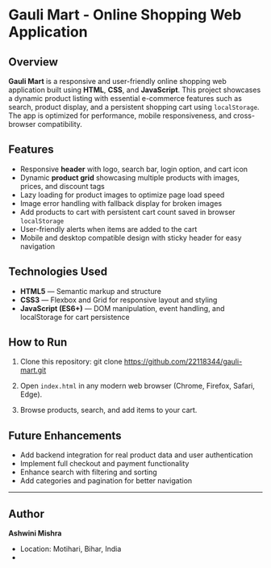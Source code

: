 # Gauli Mart - Online Shopping Web Application

## Overview
**Gauli Mart** is a responsive and user-friendly online shopping web application built using
**HTML**, **CSS**, and **JavaScript**.
This project showcases a dynamic product listing with essential e-commerce features such as search, product display, and a persistent shopping cart using `localStorage`.
The app is optimized for performance, mobile responsiveness, and cross-browser compatibility.
## Features
- Responsive **header** with logo, search bar, login option, and cart icon  
- Dynamic **product grid** showcasing multiple products with images, prices, and discount tags  
- Lazy loading for product images to optimize page load speed  
- Image error handling with fallback display for broken images  
- Add products to cart with persistent cart count saved in browser `localStorage`  
- User-friendly alerts when items are added to the cart  
- Mobile and desktop compatible design with sticky header for easy navigation  
## Technologies Used
- **HTML5** — Semantic markup and structure  
- **CSS3** — Flexbox and Grid for responsive layout and styling  
- **JavaScript (ES6+)** — DOM manipulation, event handling, and localStorage for cart persistence  
## How to Run

1. Clone this repository:
   git clone https://github.com/22118344/gauli-mart.git

2. Open `index.html` in any modern web browser (Chrome, Firefox, Safari, Edge).
3. Browse products, search, and add items to your cart.

## Future Enhancements

* Add backend integration for real product data and user authentication
* Implement full checkout and payment functionality
* Enhance search with filtering and sorting
* Add categories and pagination for better navigation

---

## Author

**Ashwini Mishra**

* Location: Motihari, Bihar, India
* 
